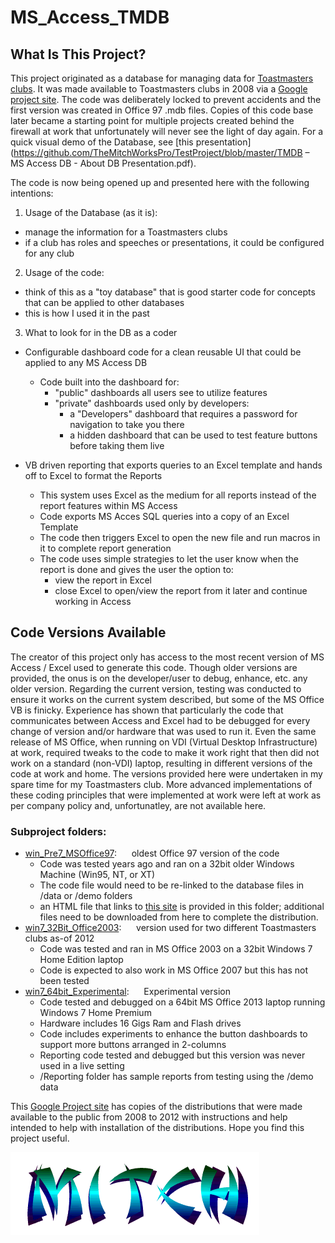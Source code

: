 # MS_Access_TMDB

## What Is This Project?
This project originated as a database for managing data for [Toastmasters clubs](https://www.toastmasters.org/).  It was made available to Toastmasters clubs in 2008 via a [Google project site](https://sites.google.com/site/tmdbtoydb/Home/tm-database-project).  The code was deliberately locked to prevent accidents and the first version was created in Office 97 .mdb files.  Copies of this code base later became a starting point for multiple projects created behind the firewall at work that unfortunately will never see the light of day again.  For a quick visual demo of the Database, see [this presentation](https://github.com/TheMitchWorksPro/TestProject/blob/master/TMDB – MS Access DB - About DB Presentation.pdf).

The code is now being opened up and presented here with the following intentions:

1. Usage of the Database (as it is):
  - manage the information for a Toastmasters clubs
  - if a club has roles and speeches or presentations, it could be configured for any club  

2. Usage of the code:
  - think of this as a "toy database" that is good starter code for concepts that can be applied to other databases
  - this is how I used it in the past

3. What to look for in the DB as a coder
  - Configurable dashboard code for a clean reusable UI that could be applied to any MS Access DB
    - Code built into the dashboard for:
      - "public" dashboards all users see to utilize features
	  - "private" dashboards used only by developers:
	    - a "Developers" dashboard that requires a password for navigation to take you there
	    - a hidden dashboard that can be used to test feature buttons before taking them live
		
  - VB driven reporting that exports queries to an Excel template and hands off to Excel to format the Reports
    - This system uses Excel as the medium for all reports instead of the report features within MS Access
    - Code exports MS Acces SQL queries into a copy of an Excel Template
	- The code then triggers Excel to open the new file and run macros in it to complete report generation
	- The code uses simple strategies to let the user know when the report is done and gives the user the option to:
	  - view the report in Excel
	  - close Excel to open/view the report from it later and continue working in Access

## Code Versions Available
The creator of this project only has access to the most recent version of MS Access / Excel used to generate this code.  Though older
versions are provided, the onus is on the developer/user to debug, enhance, etc. any older version.  Regarding the current version,
testing was conducted to ensure it works on the current system described, but some of the MS Office VB is finicky.  Experience has shown
that particularly the code that communicates between Access and Excel had to be debugged for every change of version and/or hardware 
that was used to run it.  Even the same release of MS Office, when running on VDI (Virtual Desktop Infrastructure) at work, required tweaks 
to the code to make it work right that then did not work on a standard (non-VDI) laptop, resulting in different versions of the code at work
and home.  The versions provided here were undertaken in my spare time for my Toastmasters club.  More advanced implementations of these coding
principles that were implemented at work were left at work as per company policy and, unfortunatley, are not available here.

### Subproject folders:
- [win_Pre7_MSOffice97](win_Pre7_MSOffice97): &nbsp;&nbsp;&nbsp;&nbsp; oldest Office 97 version of the code 
  - Code was tested years ago and ran on a 32bit older Windows Machine (Win95, NT, or XT)
  - The code file would need to be re-linked to the database files in /data or /demo folders
  - an HTML file that links to [this site](https://sites.google.com/site/tmdbtoydb/Home/tm-database-project/tm-database-project-pg2) is provided in this folder;  additional files need to be downloaded from here to complete the distribution.
- [win7_32Bit_Office2003](win7_32Bit_Office2003): &nbsp;&nbsp;&nbsp;&nbsp; version used for two different Toastmasters clubs as-of 2012
  - Code was tested and ran in MS Office 2003 on a 32bit Windows 7 Home Edition laptop
  - Code is expected to also work in MS Office 2007 but this has not been tested
- [win7_64bit_Experimental](win7_64bit_Experimental): &nbsp;&nbsp;&nbsp;&nbsp; Experimental version 
    - Code tested and debugged on a 64bit MS Office 2013 laptop running Windows 7 Home Premium 
	- Hardware includes 16 Gigs Ram and Flash drives
	- Code includes experiments to enhance the button dashboards to support more buttons arranged in 2-columns
	- Reporting code tested and debugged but this version was never used in a live setting
	- /Reporting folder has sample reports from testing using the /demo data 

This [Google Project site](https://sites.google.com/site/tmdbtoydb/Home) has copies of the distributions that were made available to the public from 2008 to 2012 with instructions and help
intended to help with installation of the distributions.  Hope you find this project useful.	
	
![Mitch](https://github.com/TheMitchWorksPro/TestProject/blob/master/html_mitch_logo/Mitch_LogoBG.gif)

